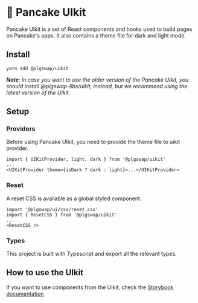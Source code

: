 # 🥞 Pancake UIkit

Pancake UIkit is a set of React components and hooks used to build pages on Pancake's apps. It also contains a theme file for dark and light mode.

## Install

`yarn add @plgswap/uikit`

***Note**: In case you want to use the older version of the Pancake UIkit, you should install @plgswap-libs/uikit, instead, but we recommend using the latest version of the UIkit.*


## Setup

### Providers

Before using Pancake UIkit, you need to provide the theme file to uikit provider.

```
import { UIKitProvider, light, dark } from '@plgswap/uikit'
...
<UIKitProvider theme={isDark ? dark : light}>...</UIKitProvider>
```

### Reset

A reset CSS is available as a global styled component.

```
import '@plgswap/ui/css/reset.css'
import { ResetCSS } from '@plgswap/uikit'
...
<ResetCSS />
```

### Types

This project is built with Typescript and export all the relevant types.

## How to use the UIkit

If you want to use components from the UIkit, check the [Storybook documentation](https://uikit.pancake.run)
